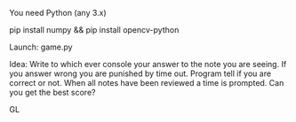 You need Python (any 3.x)

pip install numpy && pip install opencv-python

Launch:
game.py

Idea:
Write to which ever console your answer to the note you are seeing. 
If you answer wrong you are punished by time out. 
Program tell if you are correct or not.
When all notes have been reviewed a time is prompted. Can you get the best score?

GL
